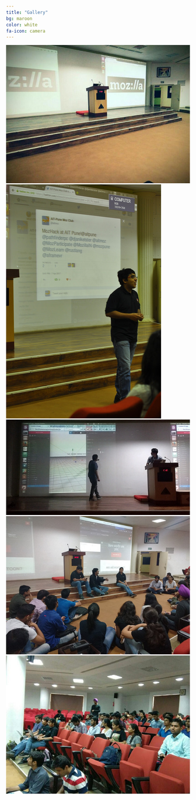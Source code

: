 ```yaml
---
title: "Gallery"
bg: maroon
color: white
fa-icon: camera
---
```

<div>
<img class="row big column"   src="img/gallery/a.jpg" alt="Stage" title="Stage" />
<img class="row small column" src="img/gallery/b.jpg"  alt="Prathamesh Chavan" title="Prathamesh Chavan"/>
<img class="row small column" src="img/gallery/c.jpg"      alt="A-frame talk by Tushar Choudhary and Amit" title="A-frame talk by Tushar Choudhary and Amit" />
<img class="row big column"   src="img/gallery/d.jpg"      alt="Future Mozillians" title="Future Mozillians" />
<img class="row full column"  src="img/gallery/e.jpg" alt="Future Mozillians" title="Future Mozillians" />
</div>
